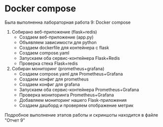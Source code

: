 # Docker compose
Была выполненна лабораторная работа 9: Docker compose

1. Собирано веб-приложение (flask+redis)
   - Создаем веб-приложение (app.py)
   - Объявляем зависимости для python
   - Создаем dockerfile для контейнера с flask
   - Создаем compose.yaml
   - Запускаем оба сервис-контейнера Flask+Redis
   - Проверка стека Flask+redis
3. Собиран мониторинг (prometheus+grafana)
   - Создаем compose.yaml для Prometheus+Grafana
   - Создаем конфиг для prometheus
   - Создаем конфиг для grafana
   - Запускаем оба сервис-контейнера Prometheus+Grafana
   - Проверка мониторинга Prometheus+Grafana
   - Добавляем мониторинг нашего Flask-приложения
   - Создаем дашборд и проверяем отображение метрик

Подробное выполнение этапов работы и скриншоты находится в файле "Отчет 9"

